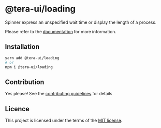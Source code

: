 # @tera-ui/loading

Spinner express an unspecified wait time or display the length of a process.

Please refer to the [documentation](https://teraui.org/docs/components/loading) for more information.

## Installation

```sh
yarn add @tera-ui/loading
# or
npm i @tera-ui/loading
```

## Contribution

Yes please! See the
[contributing guidelines](https://github.com/hieumau12/tera-ui/blob/master/CONTRIBUTING.md)
for details.

## Licence

This project is licensed under the terms of the
[MIT license](https://github.com/hieumau12/tera-ui/blob/master/LICENSE).
